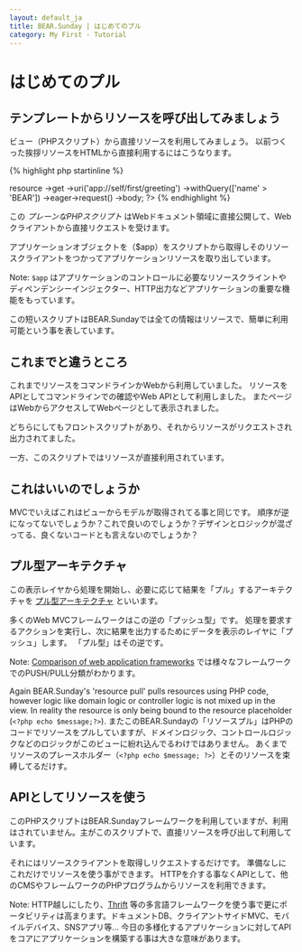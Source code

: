 ```yaml
---
layout: default_ja
title: BEAR.Sunday | はじめてのプル
category: My First - Tutorial
---
```


# はじめてのプル

## テンプレートからリソースを呼び出してみましょう

ビュー（PHPスクリプト）から直接リソースを利用してみましょう。
以前つくった挨拶リソースをHTMLから直接利用するにはこうなります。

{% highlight php startinline %}
<?php
$app = require '{$APP_PATH}/bootstrap/instance.php';
$message = $app->resource
    ->get
    ->uri('app://self/first/greeting')
    ->withQuery(['name' > 'BEAR'])
    ->eager->request()
    ->body;
?>
<html>
    <body><?php echo $message; ?></body>
</html>
{% endhighlight %}

この *プレーンなPHPスクリプト* はWebドキュメント領域に直接公開して、Webクライアントから直接リクエストを受けます。

アプリケーションオブジェクトを（$app）をスクリプトから取得しそのリソースクライアントをつかってアプリケーションリソースを取り出しています。

Note: `$app` はアプリケーションのコントロールに必要なリソースクライントやディペンデンシーインジェクター、HTTP出力などアプリケーションの重要な機能をもっています。

この短いスクリプトはBEAR.Sundayでは全ての情報はリソースで、簡単に利用可能という事を表しています。

## これまでと違うところ

これまでリソースをコマンドラインかWebから利用していました。
リソースをAPIとしてコマンドラインでの確認やWeb APIとして利用しました。
またページはWebからアクセスしてWebページとして表示されました。

どちらにしてもフロントスクリプトがあり、それからリソースがリクエストされ出力されてました。

一方、このスクリプトではリソースが直接利用されています。

## これはいいのでしょうか

MVCでいえばこれはビューからモデルが取得されてる事と同じです。
順序が逆になってないでしょうか？これで良いのでしょうか？デザインとロジックが混ざってる、良くないコードとも言えないのでしょうか？

## プル型アーキテクチャ

この表示レイヤから処理を開始し、必要に応じて結果を「プル」するアーキテクチャを [プル型アーキテクチャ](http://ja.wikipedia.org/wiki/Web%E3%82%A2%E3%83%97%E3%83%AA%E3%82%B1%E3%83%BC%E3%82%B7%E3%83%A7%E3%83%B3%E3%83%95%E3%83%AC%E3%83%BC%E3%83%A0%E3%83%AF%E3%83%BC%E3%82%AF#.E3.83.97.E3.83.83.E3.82.B7.E3.83.A5.E5.9E.8B_vs._.E3.83.97.E3.83.AB.E5.9E.8B) といいます。

多くのWeb MVCフレームワークはこの逆の「プッシュ型」です。
処理を要求するアクションを実行し、次に結果を出力するためにデータを表示のレイヤに「プッシュ」します。
「プル型」はその逆です。

Note: [Comparison of web application frameworks](http://en.wikipedia.org/wiki/Comparison_of_web_application_frameworks#PHP_2) では様々なフレームワークでのPUSH/PULL分類がわかります。

Again BEAR.Sunday's 'resource pull' pulls resources using PHP code, however logic like domain logic or controller logic is not mixed up in the view.
In reality the resource is only being bound to the resource placeholder (`<?php echo $message;?>`).
またこのBEAR.Sundayの「リソースプル」はPHPのコードでリソースをプルしていますが、ドメインロジック、コントロールロジックなどのロジックがこのビューに紛れ込んでるわけではありません。
あくまでリソースのプレースホルダー（`<?php echo $message; ?>`）とそのリソースを束縛してるだけす。

## APIとしてリソースを使う

このPHPスクリプトはBEAR.Sundayフレームワークを利用していますが、利用はされていません。主がこのスクリプトで、直接リソースを呼び出して利用しています。

それにはリソースクライアントを取得しリクエストするだけです。
準備なしにこれだけでリソースを使う事ができます。
HTTPを介する事なくAPIとして、他のCMSやフレームワークのPHPプログラムからリソースを利用できます。

Note: HTTP越しにしたり、[Thrift](http://thrift.apache.org/) 等の多言語フレームワークを使う事で更にポータビリティは高まります。ドキュメントDB、クライアントサイドMVC、モバイルデバイス、SNSアプリ等... 今日の多様化するアプリケーションに対してAPIをコアにアプリケーションを構築する事は大きな意味があります。
